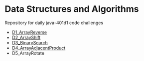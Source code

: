# Data Structures and Algorithms

Repository for daily java-401d1 code challenges

* [D1_ArrayReverse](https://github.com/tara-johnson/data-structures-and-algorithms/tree/master/src/day01)
* [D2_ArrayShift](https://github.com/tara-johnson/data-structures-and-algorithms/tree/master/src/day02)
* [D3_BinarySearch](https://github.com/tara-johnson/data-structures-and-algorithms/tree/master/src/day03)
* [D4_ArrayAdjacentProduct](https://github.com/tara-johnson/data-structures-and-algorithms/tree/master/src/day04)
* D5_ArrayRotate
